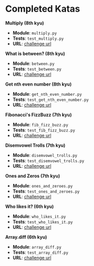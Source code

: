 # Completed Katas

**Multiply (8th kyu)**

- **Module**: `multiply.py`
- **Tests**: `test_multiply.py`
- **URL**: [challenge url](https://www.codewars.com/kata/50654ddff44f800200000004)

**What is between? (8th kyu)**

- **Module**: `between.py`
- **Tests**: `test_between.py`
- **URL**: [challenge url](https://www.codewars.com/kata/what-is-between/python)

**Get nth even number (8th kyu)**

- **Module**: `get_nth_even_number.py`
- **Tests**: `test_get_nth_even_number.py`
- **URL**: [challenge url](https://www.codewars.com/kata/5933a1f8552bc2750a0000ed)

**Fibonacci's FizzBuzz (7th kyu)**

- **Module**: `fib_fizz_buzz.py`
- **Tests**: `test_fib_fizz_buzz.py`
- **URL**: [challenge url](https://www.codewars.com/kata/57bf599f102a39bb1e000ae5)

**Disemvowel Trolls (7th kyu)**

- **Module**: `disemvowel_trolls.py`
- **Tests**: `test_disemvowel_trolls.py`
- **URL**: [challenge url](https://www.codewars.com/kata/52fba66badcd10859f00097e)

**Ones and Zeros (7th kyu)**

- **Module**: `ones_and_zeroes.py`
- **Tests**: `test_ones_and_zeroes.py`
- **URL**: [challenge url](https://www.codewars.com/kata/578553c3a1b8d5c40300037c)

**Who likes it? (6th kyu)**

- **Module**: `who_likes_it.py`
- **Tests**: `test_who_likes_it.py`
- **URL**: [challenge url](https://www.codewars.com/kata/5266876b8f4bf2da9b000362)

**Array.diff (6th kyu)**

- **Module**: `array_diff.py`
- **Tests**: `test_array_diff.py`
- **URL**: [challenge url](https://www.codewars.com/kata/523f5d21c841566fde000009)
